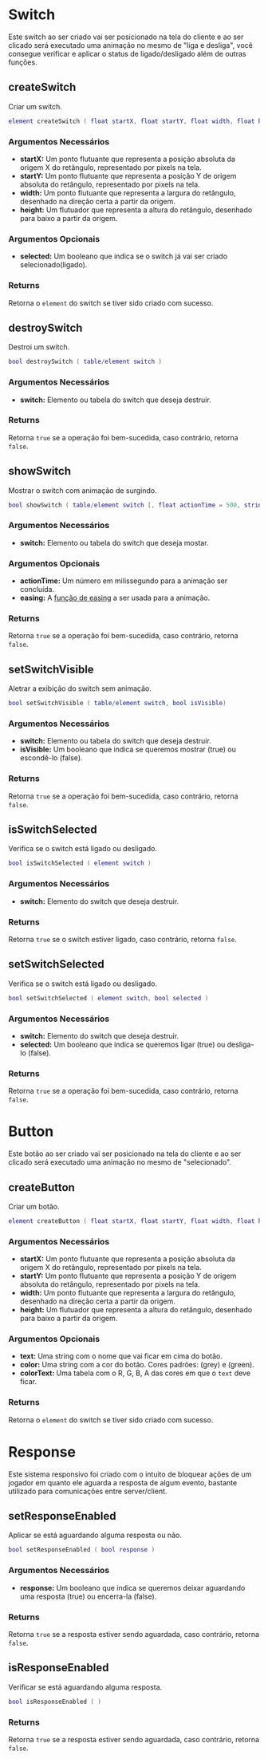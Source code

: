 # Switch
Este switch ao ser criado vai ser posicionado na tela do cliente e ao ser clicado será executado uma animação no mesmo de "liga e desliga", você consegue verificar e aplicar o status de ligado/desligado além de outras funções.

## createSwitch
Criar um switch.
``` lua
element createSwitch ( float startX, float startY, float width, float height [, bool selected = false ] )
```
### Argumentos Necessários
- **startX:** Um ponto flutuante que representa a posição absoluta da origem X do retângulo, representado por pixels na tela.
- **startY:** Um ponto flutuante que representa a posição Y de origem absoluta do retângulo, representado por pixels na tela.
- **width:** Um ponto flutuante que representa a largura do retângulo, desenhado na direção certa a partir da origem.
- **height:** Um flutuador que representa a altura do retângulo, desenhado para baixo a partir da origem.

### Argumentos Opcionais
- **selected:** Um booleano que indica se o switch já vai ser criado selecionado(ligado).

### Returns
Retorna o `element` do switch se tiver sido criado com sucesso.


## destroySwitch
Destroi um switch.
``` lua
bool destroySwitch ( table/element switch )
```
### Argumentos Necessários
- **switch:** Elemento ou tabela do switch que deseja destruir.

### Returns
Retorna `true` se a operação foi bem-sucedida, caso contrário, retorna `false`.



## showSwitch
Mostrar o switch com animação de surgindo.
``` lua
bool showSwitch ( table/element switch [, float actionTime = 500, string easing = "OutQuad" ] )
```
### Argumentos Necessários
- **switch:** Elemento ou tabela do switch que deseja mostar.

### Argumentos Opcionais
- **actionTime:** Um número em milissegundo para a animação ser concluída.
- **easing:** A [função de easing](https://wiki.multitheftauto.com/wiki/Easing) a ser usada para a animação.

### Returns
Retorna `true` se a operação foi bem-sucedida, caso contrário, retorna `false`.


## setSwitchVisible
Aletrar a exibição do switch sem animação.
``` lua
bool setSwitchVisible ( table/element switch, bool isVisible)
```
### Argumentos Necessários
- **switch:** Elemento ou tabela do switch que deseja destruir.
- **isVisible:** Um booleano que indica se queremos mostrar (true) ou escondê-lo (false).

### Returns
Retorna `true` se a operação foi bem-sucedida, caso contrário, retorna `false`.


## isSwitchSelected
Verifica se o switch está ligado ou desligado.
``` lua
bool isSwitchSelected ( element switch )
```
### Argumentos Necessários
- **switch:** Elemento do switch que deseja destruir.

### Returns
Retorna `true` se o switch estiver ligado, caso contrário, retorna `false`.


## setSwitchSelected
Verifica se o switch está ligado ou desligado.
``` lua
bool setSwitchSelected ( element switch, bool selected )
```
### Argumentos Necessários
- **switch:** Elemento do switch que deseja destruir.
- **selected:** Um booleano que indica se queremos ligar (true) ou desliga-lo (false).

### Returns
Retorna `true` se a operação foi bem-sucedida, caso contrário, retorna `false`.



# Button
Este botão ao ser criado vai ser posicionado na tela do cliente e ao ser clicado será executado uma animação no mesmo de "selecionado".

## createButton
Criar um botão.
``` lua
element createButton ( float startX, float startY, float width, float height [, string text = "", string color = "gray", table colorText = {255, 255, 255, 255} ] )
```
### Argumentos Necessários
- **startX:** Um ponto flutuante que representa a posição absoluta da origem X do retângulo, representado por pixels na tela.
- **startY:** Um ponto flutuante que representa a posição Y de origem absoluta do retângulo, representado por pixels na tela.
- **width:** Um ponto flutuante que representa a largura do retângulo, desenhado na direção certa a partir da origem.
- **height:** Um flutuador que representa a altura do retângulo, desenhado para baixo a partir da origem.

### Argumentos Opcionais
- **text:** Uma string com o nome que vai ficar em cima do botão.
- **color:** Uma string com a cor do botão. Cores padrões: (grey) e (green).
- **colorText:** Uma tabela com o R, G, B, A das cores em que o `text` deve ficar.

### Returns
Retorna o `element` do switch se tiver sido criado com sucesso.



# Response
Este sistema responsivo foi criado com o intuito de bloquear ações de um jogador em quanto ele aguarda a resposta de algum evento, bastante utilizado para comunicações entre server/client.

## setResponseEnabled
Aplicar se está aguardando alguma resposta ou não.
``` lua
bool setResponseEnabled ( bool response )
```
### Argumentos Necessários
- **response:** Um booleano que indica se queremos deixar aguardando uma resposta (true) ou encerra-la (false).

### Returns
Retorna `true` se a resposta estiver sendo aguardada, caso contrário, retorna `false`.


## isResponseEnabled
Verificar se está aguardando alguma resposta.
``` lua
bool isResponseEnabled ( )
```

### Returns
Retorna `true` se a resposta estiver sendo aguardada, caso contrário, retorna `false`.
